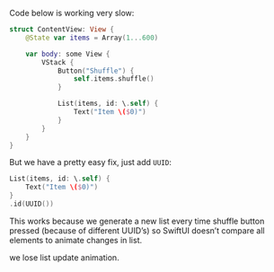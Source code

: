 Code below is working very slow:
```swift
struct ContentView: View {
    @State var items = Array(1...600)

    var body: some View {
        VStack {
            Button("Shuffle") {
                self.items.shuffle()
            }

            List(items, id: \.self) {
                Text("Item \($0)")
            }
        }
    }
}
```

But we have a pretty easy fix, just add `UUID`:
```swift
List(items, id: \.self) {
    Text("Item \($0)")
}
.id(UUID())
```

This works because we generate a new list every time shuffle button pressed (because of different UUID’s) so SwiftUI doesn’t compare all elements to animate changes in list.

we lose list update animation.